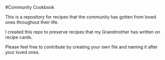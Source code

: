 #Community Cookbook

This is a repository for recipes that the community has gotten from loved ones throughout their life.  

I created this repo to preserve recipes that my Grandmother has written on recipe cards.  

Please feel free to contribute by creating your own file and naming it after your loved ones.  


